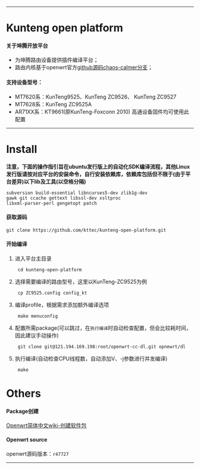 ----

# Kunteng open platform


#### 关于坤腾开放平台

- 为坤腾路由设备提供插件编译平台；
- 路由内核基于openwrt官方[github源码chaos-calmer分支](https://github.com/openwrt/openwrt/tree/chaos_calmer)；


#### 支持设备型号：

- MT7620系：KunTeng9525、KunTeng ZC9526、 KunTeng ZC9527
- MT7628系：KunTeng ZC9525A
- AR71XX系：KT9661(原KunTeng-Foxconn 2010) 高通设备固件均可使用此配置

----

# Install

**注意，下面的操作指引旨在ubuntu发行版上的自动化SDK编译流程，其他Linux发行版请按对应平台的安装命令，自行安装依赖库，依赖库包括但不限于(由于平台差异)以下lib及工具(以空格分隔)**

```
subversion build-essential libncurses5-dev zlib1g-dev 
gawk git ccache gettext libssl-dev xsltproc 
libxml-parser-perl gengetopt patch
```

#### 获取源码

    git clone https://github.com/kttec/kunteng-open-platform.git

#### 开始编译

1. 进入平台主目录

		cd kunteng-open-platform	

2. 选择需要编译的路由型号，这里以KunTeng-ZC9525为例

		cp ZC9525.config config_kt 
		
3. 编译profile，根据需求添加额外编译选项

		make menuconfig


4. 配置所需package(可以跳过，在`执行编译`时自动检查配置，但会比较耗时间，因此建议手动操作)

		git clone git@121.194.169.198:root/openwrt-cc-dl.git opnewrt/dl
		
5. 执行编译(自动检查CPU线程数，自动添加V、-j参数进行并发编译)

		make

# Others

#### Package创建

[Openwrt简体中文wiki-创建软件包](https://wiki.openwrt.org/zh-cn/doc/devel/packages)

#### Openwrt source

openwrt源码版本：`r47727`

----


